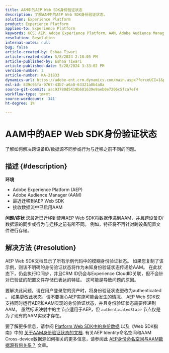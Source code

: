 ```yaml
---
title: AAM中的AEP Web SDK身份验证状态
description: 了解AAM中的AEP Web SDK身份验证状态。
solution: Experience Platform
product: Experience Platform
applies-to: Experience Platform
keywords: KCS、AEP、Adobe Experience Platform、AAM、Adobe Audience Manager、经过身份验证的状态、身份映射、Web SDK、故障排除
resolution: Resolution
internal-notes: null
bug: false
article-created-by: Eshaa Tiwari
article-created-date: 5/8/2024 2:18:05 PM
article-published-by: Eshaa Tiwari
article-published-date: 5/28/2024 3:33:02 PM
version-number: 3
article-number: KA-21833
dynamics-url: https://adobe-ent.crm.dynamics.com/main.aspx?forceUCI=1&pagetype=entityrecord&etn=knowledgearticle&id=047c63c6-450d-ef11-9f8a-6045bd0201f5
exl-id: 839c95fa-9767-43b7-a6a8-63321a0b4a0a
source-git-commit: aac93780d5419b601639e9aeb0e7206c5fca7ef4
workflow-type: tm+mt
source-wordcount: '341'
ht-degree: 1%

---
```


# AAM中的AEP Web SDK身份验证状态


了解如何解决跨设备ID/数据源不同步或行为与迁移之前不同的问题。

## 描述 {#description}

<b>环境</b>
- Adobe Experience Platform (AEP)
- Adobe Audience Manager (AAM)
- 最近迁移到AEP Web SDK
- 接收数据流中已启用AAM

<b>问题/症状</b>
您最近已迁移到使用AEP Web SDK将数据传递到AAM，并且跨设备ID/数据源的同步或行为与迁移之前有所不同。 例如，特征将不再针对跨设备配置文件进行存储。


## 解决方法 {#resolution}


AEP Web SDK文档显示了所有示例代码中的模糊身份验证状态。 如果您复制了该示例，则该不明确的身份验证状态将作为未知身份验证状态传递给AAM。 在此状态下，仍会执行ID同步，并且CRM ID仍会与Experience CloudID关联，但不会针对已验证的配置文件存储已表达的特征。 这可能是导致问题的原因。

要解决此问题，请在用户登录您的资产时，将身份验证状态更改为authenticated 。 如果更改此状态，请不要担心AEP实施可能会发生的情况。 AEP Web SDK仅支持同时运行AEP和AAM实现的身份验证状态，并且身份验证状态需要传递到AAM。 虽然标识映射中的主节点适用于AEP，但 `authenticatedState` 节点仅是为了现有的AAM实现才存在。

要了解更多信息，请参阅 [Platform Web SDK中的身份数据](https://experienceleague.adobe.com/docs/experience-platform/edge/identity/overview.html) 以及《Web SDK指南》中的 [关于AAM身份验证状态的文档](https://experienceleague.adobe.com/docs/id-service/using/reference/authenticated-state.html?lang=zh-Hans). 有关AEP Identity命名空间和AAM Cross-device数据源如何相关的更多信息，请参阅此 [AEP身份命名空间与AAM数据源有何关系？](https://experienceleague.adobe.com/docs/experience-cloud-kcs/kbarticles/KA-21305.html) 文章。
